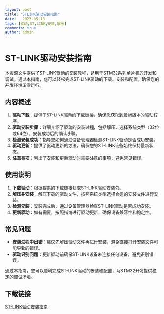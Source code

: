 ```yaml
---
layout: post
title: "STLINK驱动安装指南"
date:   2023-05-18
tags: [驱动,ST,LINK,安装,解压]
comments: true
author: admin
---
```

# ST-LINK驱动安装指南

本资源文件提供了ST-LINK驱动的安装教程，适用于STM32系列单片机的开发和调试。通过本指南，您可以轻松完成ST-LINK驱动的下载、安装和配置，确保您的开发环境正常运行。

## 内容概述

1. **驱动下载**：提供了ST-LINK驱动的下载链接，确保您获取到最新版本的驱动程序。
2. **驱动安装步骤**：详细介绍了驱动的安装过程，包括解压、选择系统类型（32位或64位）、安装成功后的确认步骤。
3. **检测安装成功**：指导您如何通过设备管理器检测ST-LINK驱动是否成功安装。
4. **驱动更新**：提供了驱动更新的方法，确保您的ST-LINK设备始终保持最新状态。
5. **注意事项**：列出了安装和更新驱动时需要注意的事项，避免常见错误。

## 使用说明

1. **下载驱动**：根据提供的下载链接获取ST-LINK驱动安装包。
2. **解压并安装**：解压下载的驱动文件，按照系统类型选择合适的安装文件进行安装。
3. **检测安装**：安装完成后，通过设备管理器检查ST-LINK驱动是否成功安装。
4. **更新驱动**：如有需要，按照指南进行驱动更新，确保设备兼容性和稳定性。

## 常见问题

- **安装过程中出错**：建议先解压驱动文件再进行安装，避免直接打开安装文件可能导致的错误。
- **驱动识别问题**：更新驱动前确保ST-LINK设备未连接任何设备，避免识别错误。

通过本指南，您可以顺利完成ST-LINK驱动的安装和配置，为STM32开发提供稳定的调试环境。

## 下载链接

[ST-LINK驱动安装指南](https://pan.quark.cn/s/3957bc5be0a6)